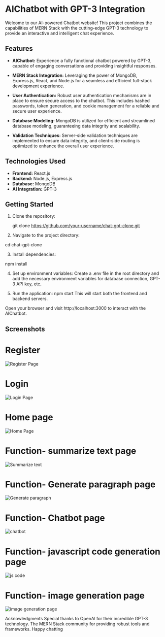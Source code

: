 # AIChatbot with GPT-3 Integration

Welcome to our AI-powered Chatbot website! This project combines the capabilities of MERN Stack with the cutting-edge GPT-3 technology to provide an interactive and intelligent chat experience.

## Features

- **AIChatbot:** Experience a fully functional chatbot powered by GPT-3, capable of engaging conversations and providing insightful responses.

- **MERN Stack Integration:** Leveraging the power of MongoDB, Express.js, React, and Node.js for a seamless and efficient full-stack development experience.

- **User Authentication:** Robust user authentication mechanisms are in place to ensure secure access to the chatbot. This includes hashed passwords, token generation, and cookie management for a reliable and secure user experience.

- **Database Modeling:** MongoDB is utilized for efficient and streamlined database modeling, guaranteeing data integrity and scalability.

- **Validation Techniques:** Server-side validation techniques are implemented to ensure data integrity, and client-side routing is optimized to enhance the overall user experience.

## Technologies Used

- **Frontend:** React.js
- **Backend:** Node.js, Express.js
- **Database:** MongoDB
- **AI Integration:** GPT-3

## Getting Started

1. Clone the repository:

   git clone https://github.com/your-username/chat-gpt-clone.git
   
2. Navigate to the project directory:

cd chat-gpt-clone

3. Install dependencies:
   
npm install

4. Set up environment variables:
Create a .env file in the root directory and add the necessary environment variables for database connection, GPT-3 API key, etc.

5. Run the application:
npm start
This will start both the frontend and backend servers.

Open your browser and visit http://localhost:3000 to interact with the AIChatbot.

## Screenshots
# Register
![Register Page](client/register.png)

# Login
![Login Page](client/login.png)

# Home page
![Home Page](client/home.png)

# Function- summarize text page
![Summarize text](client/summarize_text.png)

# Function- Generate paragraph page
![Generate paragraph](client/generate_para.png)

# Function- Chatbot page
![chatbot](client/jarvis.png)

# Function- javascript code generation  page
![js code](client/jscode.png)

# Function- image generation page
![image generation page](client/picture.png)


Acknowledgments
Special thanks to OpenAI for their incredible GPT-3 technology.
The MERN Stack community for providing robust tools and frameworks.
Happy chatting
